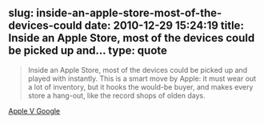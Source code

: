 slug: inside-an-apple-store-most-of-the-devices-could
date: 2010-12-29 15:24:19
title: Inside an Apple Store, most of the devices could be picked up and...
type: quote
---

> Inside an Apple Store, most of the devices could be picked up and played with instantly. This is a smart move by Apple: it must wear out a lot of inventory, but it hooks the would-be buyer, and makes every store a hang-out, like the record shops of olden days.

[Apple V Google](http://bit.ly/e2rnLn)
